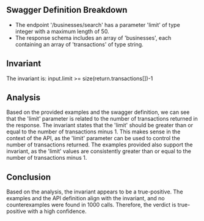 ## Swagger Definition Breakdown
- The endpoint '/businesses/search' has a parameter 'limit' of type integer with a maximum length of 50.
- The response schema includes an array of 'businesses', each containing an array of 'transactions' of type string.

## Invariant
The invariant is: input.limit >= size(return.transactions[])-1

## Analysis
Based on the provided examples and the swagger definition, we can see that the 'limit' parameter is related to the number of transactions returned in the response. The invariant states that the 'limit' should be greater than or equal to the number of transactions minus 1. This makes sense in the context of the API, as the 'limit' parameter can be used to control the number of transactions returned. The examples provided also support the invariant, as the 'limit' values are consistently greater than or equal to the number of transactions minus 1.

## Conclusion
Based on the analysis, the invariant appears to be a true-positive. The examples and the API definition align with the invariant, and no counterexamples were found in 1000 calls. Therefore, the verdict is true-positive with a high confidence.
